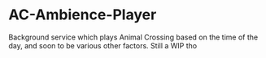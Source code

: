 # AC-Ambience-Player
Background service which plays Animal Crossing based on the time of the day, and soon to be various other factors.
Still a WIP tho
